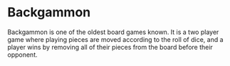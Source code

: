 # Backgammon
Backgammon is one of the oldest board games known. It is a two player game where playing pieces are moved according to the roll of dice, and a player wins by removing all of their pieces from the board before their opponent.
